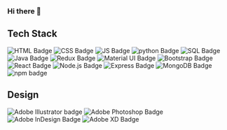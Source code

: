 ### Hi there 👋

<div id="badges">
  <h2>Tech Stack</h2>
  <img src="https://img.shields.io/badge/HTML-orange?style=for-the-badge&logo=html5&logoColor=white" alt="HTML Badge"/>
  <img src="https://img.shields.io/badge/CSS-blue?style=for-the-badge&logo=css3&logoColor=white" alt="CSS Badge"/>
  <img src ="https://camo.githubusercontent.com/aeddc848275a1ffce386dc81c04541654ca07b2c43bbb8ad251085c962672aea/68747470733a2f2f696d672e736869656c64732e696f2f62616467652f6a6176617363726970742d2532333332333333302e7376673f7374796c653d666f722d7468652d6261646765266c6f676f3d6a617661736372697074266c6f676f436f6c6f723d253233463744463145" alt = "JS Badge">
  <img src="https://img.shields.io/badge/Python-blue?style=for-the-badge&logo=python&logoColor=white" alt = "python Badge">
  <img src="https://img.shields.io/badge/MySQL-0072C6?style=for-the-badge&logo=mysql&logoColor=white" alt = "SQL Badge">
  <img src="https://img.shields.io/badge/java-%23ED8B00.svg?style=for-the-badge&logo=java&logoColor=white" alt = "Java Badge">
  <img src="https://camo.githubusercontent.com/9a7c7ebbabb2096c0ad0cac6f64bc9fe93f4954a3ae3f51d6f3e076ba462aab1/68747470733a2f2f696d672e736869656c64732e696f2f62616467652f72656475782d2532333539336438382e7376673f7374796c653d666f722d7468652d6261646765266c6f676f3d7265647578266c6f676f436f6c6f723d7768697465" alt="Redux Badge"/>
  <img src="https://img.shields.io/badge/Material_UI-blue?style=for-the-badge&logo=material-ui&logoColor=white" alt="Material UI Badge"/>
  <img src="https://img.shields.io/badge/Bootstrap-purple?style=for-the-badge&logo=bootstrap&logoColor=white" alt="Bootstrap Badge"/>
   <img src="https://img.shields.io/badge/react-%2320232a.svg?style=for-the-badge&logo=react&logoColor=%2361DAFB" alt="React Badge"/>
  <img src="https://img.shields.io/badge/Node.js-339933?style=for-the-badge&logo=node.js&logoColor=white" alt="Node.js Badge"/>
  <img src="https://img.shields.io/badge/Express-black?style=for-the-badge&logo=express&logoColor=white" alt="Express Badge"/>
  <img src="https://img.shields.io/badge/MongoDB-darkgreen?style=for-the-badge&logo=mongodb&logoColor=white" alt="MongoDB Badge"/>
  <img src = "https://camo.githubusercontent.com/b47580b7e8e0b4ce9bb718070140318f72d316a0c88e0dd53a5ac4b0bdfc755e/68747470733a2f2f696d672e736869656c64732e696f2f62616467652f4e504d2d2532333030303030302e7376673f7374796c653d666f722d7468652d6261646765266c6f676f3d6e706d266c6f676f436f6c6f723d7768697465" alt="npm badge">
</div>

<div class ="badge">
  <h2>Design</h2>
  <img src="https://img.shields.io/badge/Adobe%20Illustrator-FF9A00?style=for-the-badge&logo=Adobe%20Illustrator&logoColor=white" alt="Adobe Illustrator badge">
<img src="https://img.shields.io/badge/Adobe%20Photoshop-31A8FF?style=for-the-badge&logo=Adobe%20Photoshop&logoColor=white" alt="Adobe Photoshop Badge"/>
<img src="https://img.shields.io/badge/Adobe%20InDesign-EE3D8F?style=for-the-badge&logo=Adobe%20InDesign&logoColor=white" alt="Adobe InDesign Badge"/>
<img src="https://img.shields.io/badge/Adobe%20XD-FF26BE?style=for-the-badge&logo=Adobe%20XD&logoColor=white" alt="Adobe XD Badge"/>
</div>

<!--
**3simransharma/3simransharma** is a ✨ _special_ ✨ repository because its `README.md` (this file) appears on your GitHub profile.

Here are some ideas to get you started:

- 🔭 I’m currently working on ...
- 🌱 I’m currently learning ...
- 👯 I’m looking to collaborate on ...
- 🤔 I’m looking for help with ...
- 💬 Ask me about ...
- 📫 How to reach me: ...
- 😄 Pronouns: ...
- ⚡ Fun fact: ...
-->
